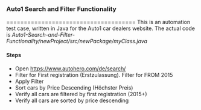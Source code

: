 ### Auto1 Search and Filter Functionality
=====================================
This is an automation test case, written in Java for the Auto1 car dealers website.
The actual code is _Auto1-Search-and-Filter-Functionality/newProject/src/newPackage/myClass.java_
#### Steps
  - Open https://www.autohero.com/de/search/
  - Filter for First registration (Erstzulassung). Filter for FROM 2015
  - Apply Filter
  - Sort cars by Price Descending (Höchster Preis)
  - Verify all cars are filtered by first registration (2015+)
  - Verify all cars are sorted by price descending
